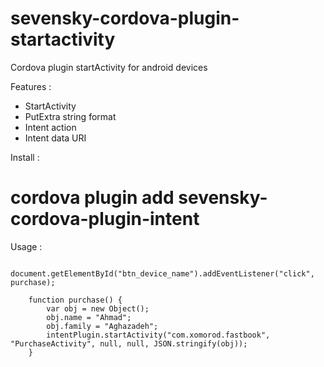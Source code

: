 # sevensky-cordova-plugin-startactivity
Cordova plugin startActivity for android devices 

Features :
+ StartActivity 
+ PutExtra string format
+ Intent action
+ Intent data URI

Install :

 # cordova plugin add sevensky-cordova-plugin-intent

Usage :


        document.getElementById("btn_device_name").addEventListener("click", purchase);

        function purchase() {
            var obj = new Object();
            obj.name = "Ahmad";
            obj.family = "Aghazadeh";
            intentPlugin.startActivity("com.xomorod.fastbook", "PurchaseActivity", null, null, JSON.stringify(obj));
        }

